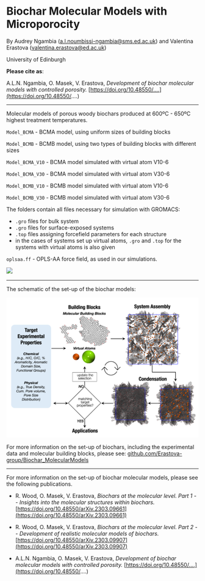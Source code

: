 # Biochar Molecular Models with Microporocity

By Audrey Ngambia (a.l.noumbissi-ngambia@sms.ed.ac.uk) and Valentina Erastova (valentina.erastova@ed.ac.uk)

University of Edinburgh


**Please cite as**: 

A.L.N. Ngambia, O. Masek, V. Erastova, _Development of biochar molecular models with controlled porosity._ [https://doi.org/10.48550/....](https://doi.org/10.48550/....)

---

Molecular models of porous woody biochars produced at 600ºC - 650ºC highest treatment temperatures.

`Model_BCMA` - BCMA model, using uniform sizes of building blocks 

`Model_BCMB` - BCMB model, using two types of building blocks with different sizes

`Model_BCMA_V10` - BCMA model simulated with virtual atom V10-6

`Model_BCMA_V30` - BCMA model simulated with virtual atom V30-6

`Model_BCMB_V10` - BCMB model simulated with virtual atom V10-6

`Model_BCMB_V30` - BCMB model simulated with virtual atom V30-6


The folders contain all files necessary for simulation with GROMACS:
 - `.gro` files for bulk system
 - `.gro` files for surface-exposed systems
 - `.top` files assigning forcefield parameters for each structure
 -  in the cases of systems set up virtual atoms, `.gro` and `.top` for the systems with virtual atoms is also given

`oplsaa.ff` - OPLS-AA force field, as used in our simulations.

![](./figs/Fig7.png)

----

The schematic of the set-up of the biochar models:

![](./figs/Schema1.png)

For more information on the set-up of biochars, including the experimental data and molecular building blocks, please see: [github.com/Erastova-group/Biochar_MolecularModels](https://github.com/Erastova-group/Biochar_MolecularModels)

---

For more information on the set-up of biochar molecular models, please see the following publications.

- R. Wood, O. Masek, V. Erastova, _Biochars at the molecular level. Part 1 -- Insights into the molecular structures within biochars._ [https://doi.org/10.48550/arXiv.2303.09661](https://doi.org/10.48550/arXiv.2303.09661)

- R. Wood, O. Masek, V. Erastova, _Biochars at the molecular level. Part 2 -- Development of realistic molecular models of biochars._ [https://doi.org/10.48550/arXiv.2303.09907](https://doi.org/10.48550/arXiv.2303.09907)

- A.L.N. Ngambia, O. Masek, V. Erastova, _Development of biochar molecular models with controlled porosity._ [https://doi.org/10.48550/....](https://doi.org/10.48550/....)








